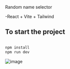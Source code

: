 Random name  selector

-React + Vite + Tailwind


## To start the project

```bash

npm install
npm run dev

```
![image](https://i.ibb.co/JjbPLSD/Screenshot-2024-03-28-at-1-18-28-PM.png)



